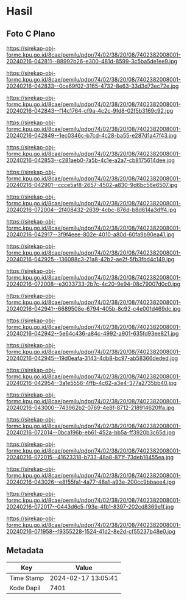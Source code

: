 # Hasil

## Foto C Plano

https://sirekap-obj-formc.kpu.go.id/8cae/pemilu/pdpr/74/02/38/20/08/7402382008001-20240216-042811--88992b26-e300-481d-8599-3c5ba5de1ee9.jpg

https://sirekap-obj-formc.kpu.go.id/8cae/pemilu/pdpr/74/02/38/20/08/7402382008001-20240216-042833--0ce69f02-3165-4732-8e63-33d3d73ec72e.jpg

https://sirekap-obj-formc.kpu.go.id/8cae/pemilu/pdpr/74/02/38/20/08/7402382008001-20240216-042843--f14c1764-cf9a-4c2c-9fd8-02f5b3169c92.jpg

https://sirekap-obj-formc.kpu.go.id/8cae/pemilu/pdpr/74/02/38/20/08/7402382008001-20240216-042849--1ec0346c-b7cd-4c28-ba55-e287d1a47f43.jpg

https://sirekap-obj-formc.kpu.go.id/8cae/pemilu/pdpr/74/02/38/20/08/7402382008001-20240216-042853--c281aeb0-7a5b-4c1e-a2a7-cb8175614dee.jpg

https://sirekap-obj-formc.kpu.go.id/8cae/pemilu/pdpr/74/02/38/20/08/7402382008001-20240216-042901--ccce5af8-2657-4502-a830-9d6bc56e6507.jpg

https://sirekap-obj-formc.kpu.go.id/8cae/pemilu/pdpr/74/02/38/20/08/7402382008001-20240216-072004--2f408432-2639-4cbc-876d-b8d614a3dff4.jpg

https://sirekap-obj-formc.kpu.go.id/8cae/pemilu/pdpr/74/02/38/20/08/7402382008001-20240216-042917--3f9f4eee-802e-4010-a80d-60fa9b90ea41.jpg

https://sirekap-obj-formc.kpu.go.id/8cae/pemilu/pdpr/74/02/38/20/08/7402382008001-20240216-042925--136088c3-21a8-42b2-ae2f-5fb3fbd4c149.jpg

https://sirekap-obj-formc.kpu.go.id/8cae/pemilu/pdpr/74/02/38/20/08/7402382008001-20240216-072008--e3033733-2b7c-4c20-9e94-08c79007d0c0.jpg

https://sirekap-obj-formc.kpu.go.id/8cae/pemilu/pdpr/74/02/38/20/08/7402382008001-20240216-042941--6689508e-6794-405b-8c92-c4e001d469dc.jpg

https://sirekap-obj-formc.kpu.go.id/8cae/pemilu/pdpr/74/02/38/20/08/7402382008001-20240216-042942--5e64c436-a84c-4992-a901-635fd93ee821.jpg

https://sirekap-obj-formc.kpu.go.id/8cae/pemilu/pdpr/74/02/38/20/08/7402382008001-20240216-042945--19d0eafa-3143-4db8-bc97-ab58366deded.jpg

https://sirekap-obj-formc.kpu.go.id/8cae/pemilu/pdpr/74/02/38/20/08/7402382008001-20240216-042954--3a1e5556-4ffb-4c62-a3e4-377a2735bb40.jpg

https://sirekap-obj-formc.kpu.go.id/8cae/pemilu/pdpr/74/02/38/20/08/7402382008001-20240216-043000--743962b2-0769-4e8f-8712-218914620ffa.jpg

https://sirekap-obj-formc.kpu.go.id/8cae/pemilu/pdpr/74/02/38/20/08/7402382008001-20240216-072014--0bca196b-eb61-452a-bb5a-ff3920b3c65d.jpg

https://sirekap-obj-formc.kpu.go.id/8cae/pemilu/pdpr/74/02/38/20/08/7402382008001-20240216-072015--41623318-b733-48a8-871f-73deb18455ea.jpg

https://sirekap-obj-formc.kpu.go.id/8cae/pemilu/pdpr/74/02/38/20/08/7402382008001-20240216-043026--e8f55fa1-4a77-48a1-a93e-200cc9bbaee4.jpg

https://sirekap-obj-formc.kpu.go.id/8cae/pemilu/pdpr/74/02/38/20/08/7402382008001-20240216-072017--0443d6c5-f93e-4fb1-8397-202cd8369e1f.jpg

https://sirekap-obj-formc.kpu.go.id/8cae/pemilu/pdpr/74/02/38/20/08/7402382008001-20240216-071958--f9355228-1524-41d2-8e2d-cf55237b48e0.jpg


## Metadata

| Key        | Value               |
| ---------- | ------------------- |
| Time Stamp | 2024-02-17 13:05:41 |
| Kode Dapil | 7401                |



